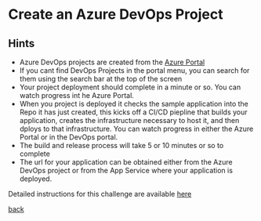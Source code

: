 # Create an Azure DevOps Project
## Hints
- Azure DevOps projects are created from the [Azure Portal](https://portal.azure.com)
- If you cant find DevOps Projects in the portal menu, you can search for them using the search bar at the top of the screen
- Your project deployment should complete in a minute or so.  You can watch progress int he Azure Portal.
- When you project is deployed it checks the sample application into the Repo it has just created, this kicks off a CI/CD piepline that builds your application, creates the infrastructure necessary to host it, and then dploys to that infrastructure. You can watch progress in either the Azure Portal or in the DevOps portal.
- The build and release process will take 5 or 10 minutes or so to complete
- The url for your application can be obtained either from the Azure DevOps project or from the App Service where your application is deployed.

Detailed instructions for this challenge are available [here](https://github.com/nikkh/maug3010/wiki/Create-your-First-Azure-DevOps-Project)

[back](../azure-devops-projects-mini-hack.md)
